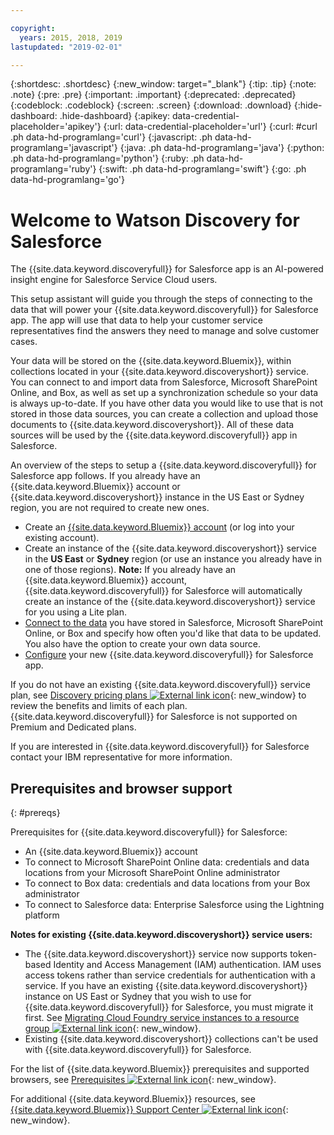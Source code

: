 ```yaml
---

copyright:
  years: 2015, 2018, 2019
lastupdated: "2019-02-01"

---
```


{:shortdesc: .shortdesc}
{:new_window: target="_blank"}
{:tip: .tip}
{:note: .note}
{:pre: .pre}
{:important: .important}
{:deprecated: .deprecated}
{:codeblock: .codeblock}
{:screen: .screen}
{:download: .download}
{:hide-dashboard: .hide-dashboard}
{:apikey: data-credential-placeholder='apikey'} 
{:url: data-credential-placeholder='url'}
{:curl: #curl .ph data-hd-programlang='curl'}
{:javascript: .ph data-hd-programlang='javascript'}
{:java: .ph data-hd-programlang='java'}
{:python: .ph data-hd-programlang='python'}
{:ruby: .ph data-hd-programlang='ruby'}
{:swift: .ph data-hd-programlang='swift'}
{:go: .ph data-hd-programlang='go'}

# Welcome to Watson Discovery for Salesforce

The {{site.data.keyword.discoveryfull}} for Salesforce app is an AI-powered insight engine for Salesforce Service Cloud users. 

This setup assistant will guide you through the steps of connecting to the data that will power your {{site.data.keyword.discoveryfull}} for Salesforce app. The app will use that data to help your customer service representatives find the answers they need to manage and solve customer cases. 

Your data will be stored on the {{site.data.keyword.Bluemix}}, within collections located in your {{site.data.keyword.discoveryshort}} service. You can connect to and import data from Salesforce, Microsoft SharePoint Online, and Box, as well as set up a synchronization schedule so your data is always up-to-date. If you have other data you would like to use that is not stored in those data sources, you can create a collection and upload those documents to {{site.data.keyword.discoveryshort}}. All of these data sources will be used by the {{site.data.keyword.discoveryfull}} app in Salesforce.

An overview of the steps to setup a {{site.data.keyword.discoveryfull}} for Salesforce app follows. If you already have an {{site.data.keyword.Bluemix}} account or {{site.data.keyword.discoveryshort}} instance in the US East or Sydney region, you are not required to create new ones.

- Create an [{{site.data.keyword.Bluemix}} account](/docs/services/discovery-sf/authentication.html#cloud) (or log into your existing account).
- Create an instance of the {{site.data.keyword.discoveryshort}} service in the **US East** or **Sydney** region (or use an instance you already have in one of those regions). **Note:** If you already have an {{site.data.keyword.Bluemix}} account, {{site.data.keyword.discoveryfull}} for Salesforce will automatically create an instance of the {{site.data.keyword.discoveryshort}} service for you using a Lite plan.
- [Connect to the data](/docs/services/discovery-sf/connect.html) you have stored in Salesforce, Microsoft SharePoint Online, or Box and specify how often you'd like that data to be updated. You also have the option to create your own data source.
- [Configure](/docs/services/discovery-sf/configuration.html) your new {{site.data.keyword.discoveryfull}} for Salesforce app.  

If you do not have an existing {{site.data.keyword.discoveryfull}} service plan, see [Discovery pricing plans ![External link icon](../../icons/launch-glyph.svg "External link icon")](https://cloud.ibm.com/docs/services/discovery/pricing-details.html){: new_window} to review the benefits and limits of each plan. {{site.data.keyword.discoveryfull}} for Salesforce is not supported on Premium and Dedicated plans.

If you are interested in {{site.data.keyword.discoveryfull}} for Salesforce contact your IBM representative for more information.

## Prerequisites and browser support
{: #prereqs}

Prerequisites for {{site.data.keyword.discoveryfull}} for Salesforce:
- An {{site.data.keyword.Bluemix}} account
- To connect to Microsoft SharePoint Online data: credentials and data locations from your Microsoft SharePoint Online administrator
- To connect to Box data: credentials and data locations from your Box administrator
- To connect to Salesforce data: Enterprise Salesforce using the Lightning platform

**Notes for existing {{site.data.keyword.discoveryshort}} service users:** 
- The {{site.data.keyword.discoveryshort}} service now supports token-based Identity and Access Management (IAM) authentication. IAM uses access tokens rather than service credentials for authentication with a service. If you have an existing {{site.data.keyword.discoveryshort}} instance on US East or Sydney that you wish to use for {{site.data.keyword.discoveryfull}} for Salesforce, you must migrate it first. See [Migrating Cloud Foundry service instances to a resource group ![External link icon](../../icons/launch-glyph.svg "External link icon")](https://cloud.ibm.com/docs/resources/instance_migration.html#migrate){: new_window}.
- Existing {{site.data.keyword.discoveryshort}} collections can't be used with {{site.data.keyword.discoveryfull}} for Salesforce.

For the list of {{site.data.keyword.Bluemix}} prerequisites and supported browsers, see [Prerequisites ![External link icon](../../icons/launch-glyph.svg "External link icon")](https://cloud.ibm.com/docs/overview/prereqs.html#prereqs){: new_window}.

For additional {{site.data.keyword.Bluemix}} resources, see [{{site.data.keyword.Bluemix}} Support Center ![External link icon](../../icons/launch-glyph.svg "External link icon")](https://cloud.ibm.com/unifiedsupport/supportcenter){: new_window}.


